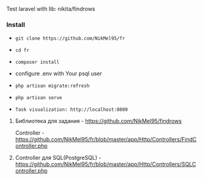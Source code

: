 Test laravel with lib: nikita/findrows

<h3>Install</h3>

* `git clone https://github.com/NikMel95/fr`

* `cd fr`

* `composer install`

* configure .env with Your psql user

* `php artisan migrate:refresh`

* `php artisan serve`

* `Task visualization: http://localhost:8000`


1. Библиотека для задания - https://github.com/NikMel95/findrows
   
   Controller - https://github.com/NikMel95/fr/blob/master/app/Http/Controllers/FindController.php
   
2. Controller для SQL(PostgreSQL) - https://github.com/NikMel95/fr/blob/master/app/Http/Controllers/SQLController.php

